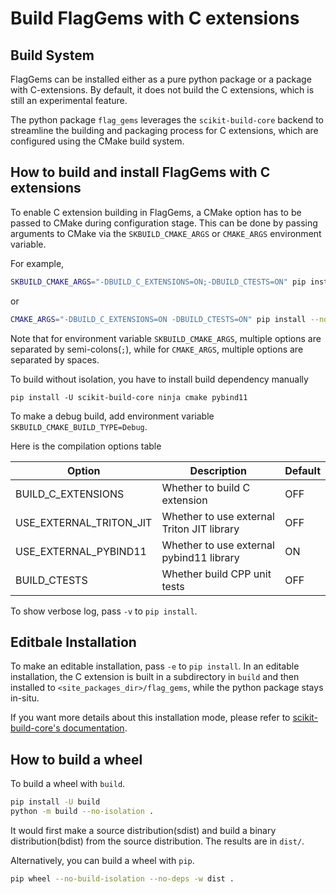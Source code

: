 # Build FlagGems with C extensions

## Build System
FlagGems can be installed either as a pure python package or a package with C-extensions. By default, it does not build the C extensions, which is still an experimental feature.

The python package `flag_gems` leverages the `scikit-build-core` backend to streamline the building and packaging process for C extensions, which are configured using the CMake build system.

## How to build and install FlagGems with C extensions

To enable C extension building in FlagGems, a CMake option has to be passed to CMake during configuration stage. This can be done by passing arguments to CMake via the `SKBUILD_CMAKE_ARGS` or `CMAKE_ARGS` environment variable.

For example,

```sh
SKBUILD_CMAKE_ARGS="-DBUILD_C_EXTENSIONS=ON;-DBUILD_CTESTS=ON" pip install --no-build-isolation -e .
```

or

```sh
CMAKE_ARGS="-DBUILD_C_EXTENSIONS=ON -DBUILD_CTESTS=ON" pip install --no-build-isolation -e .
```

Note that for environment variable `SKBUILD_CMAKE_ARGS`, multiple options are separated by semi-colons(`;`), while for `CMAKE_ARGS`, multiple options are separated by spaces.

To build without isolation, you have to install build dependency manually

`pip install -U scikit-build-core ninja cmake pybind11`

To make a debug build, add environment variable `SKBUILD_CMAKE_BUILD_TYPE=Debug`.

Here is the compilation options table

| Option                  | Description                                 | Default |
|-------------------------|---------------------------------------------|---------|
| BUILD_C_EXTENSIONS      | Whether to build C extension                | OFF     |
| USE_EXTERNAL_TRITON_JIT | Whether to use external Triton JIT library  | OFF     |
| USE_EXTERNAL_PYBIND11   | Whether to use external pybind11 library    | ON      |
| BUILD_CTESTS            | Whether build CPP unit tests                | OFF     |

To show verbose log, pass `-v` to `pip install`.

## Editbale Installation

To make an editable installation, pass `-e` to `pip install`. In an editable installation, the C extension is built in a subdirectory in `build` and then installed to `<site_packages_dir>/flag_gems`, while the python package stays in-situ.

If you want more details about this installation mode, please refer to [scikit-build-core's documentation](https://scikit-build-core.readthedocs.io/en/latest/configuration/index.html#editable-installs).

## How to build a wheel

To build a wheel with `build`.

```sh
pip install -U build
python -m build --no-isolation .
```

It would first make a source distribution(sdist) and build a binary distribution(bdist) from the source distribution. The results are in `dist/`.

Alternatively, you can build a wheel with `pip`.

```sh
pip wheel --no-build-isolation --no-deps -w dist .
```
